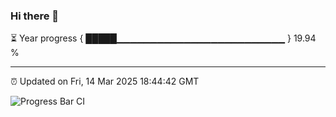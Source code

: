 ### Hi there 👋

⏳ Year progress { █████▁▁▁▁▁▁▁▁▁▁▁▁▁▁▁▁▁▁▁▁▁▁▁▁▁ } 19.94 %

---

⏰ Updated on Fri, 14 Mar 2025 18:44:42 GMT

![Progress Bar CI](https://github.com/IshwaranRudhara/GIT-ACTION/workflows/Progress%20Bar%20CI/badge.svg)
